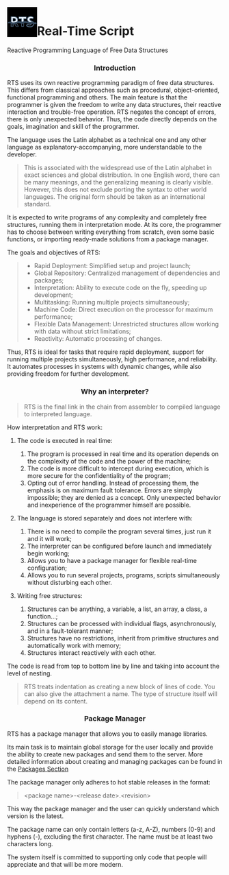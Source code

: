 <img src="logo.svg" alt="RTS" align="left" width="70">
<h1>Real-Time Script</h1>

Reactive Programming Language of Free Data Structures

<h3 align="center">Introduction</h3>

RTS uses its own reactive programming paradigm of free data structures. This differs from classical approaches such as procedural, object-oriented, functional programming and others. The main feature is that the programmer is given the freedom to write any data structures, their reactive interaction and trouble-free operation. RTS negates the concept of errors, there is only unexpected behavior. Thus, the code directly depends on the goals, imagination and skill of the programmer.

The language uses the Latin alphabet as a technical one and any other language as explanatory-accompanying, more understandable to the developer.
> This is associated with the widespread use of the Latin alphabet in exact sciences and global distribution. In one English word, there can be many meanings, and the generalizing meaning is clearly visible. However, this does not exclude porting the syntax to other world languages. The original form should be taken as an international standard.

It is expected to write programs of any complexity and completely free structures, running them in interpretation mode. At its core, the programmer has to choose between writing everything from scratch, even some basic functions, or importing ready-made solutions from a package manager.

The goals and objectives of RTS:
> * Rapid Deployment: Simplified setup and project launch;
> * Global Repository: Centralized management of dependencies and packages;
> * Interpretation: Ability to execute code on the fly, speeding up development;
> * Multitasking: Running multiple projects simultaneously;
> * Machine Code: Direct execution on the processor for maximum performance;
> * Flexible Data Management: Unrestricted structures allow working with data without strict limitations;
> * Reactivity: Automatic processing of changes.

Thus, RTS is ideal for tasks that require rapid deployment, support for running multiple projects simultaneously, high performance, and reliability. It automates processes in systems with dynamic changes, while also providing freedom for further development.

<h3 align="center">Why an interpreter?</h3>

> RTS is the final link in the chain from assembler to compiled language to interpreted language.

How interpretation and RTS work:

1. The code is executed in real time:
   1. The program is processed in real time and its operation depends on the complexity of the code and the power of the machine;
   2. The code is more difficult to intercept during execution, which is more secure for the confidentiality of the program;
   3. Opting out of error handling. Instead of processing them, the emphasis is on maximum fault tolerance. Errors are simply impossible; they are denied as a concept. Only unexpected behavior and inexperience of the programmer himself are possible.
   
2. The language is stored separately and does not interfere with:
   1. There is no need to compile the program several times, just run it and it will work;
   2. The interpreter can be configured before launch and immediately begin working;
   3. Allows you to have a package manager for flexible real-time configuration;
   4. Allows you to run several projects, programs, scripts simultaneously without disturbing each other.
   
3. Writing free structures:
   1. Structures can be anything, a variable, a list, an array, a class, a function...;
   2. Structures can be processed with individual flags, asynchronously, and in a fault-tolerant manner;
   3. Structures have no restrictions, inherit from primitive structures and automatically work with memory;
   4. Structures interact reactively with each other.

The code is read from top to bottom line by line and taking into account the level of nesting.
> RTS treats indentation as creating a new block of lines of code. You can also give the attachment a name. The type of structure itself will depend on its content.

<h3 align="center">Package Manager</h3>
RTS has a package manager that allows you to easily manage libraries.

Its main task is to maintain global storage for the user locally and provide the ability to create new packages and send them to the server. More detailed information about creating and managing packages can be found in the [Packages Section](https://realtime.su/packages)

The package manager only adheres to hot stable releases in the format:

> \<package name>-\<release date>.\<revision>

This way the package manager and the user can quickly understand which version is the latest.

The package name can only contain letters (a-z, A-Z), numbers (0-9) and hyphens (-), excluding the first character. The name must be at least two characters long.

The system itself is committed to supporting only code that people will appreciate and that will be more modern.
